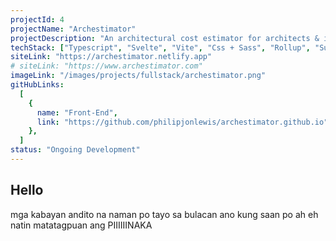 ```yaml
---
projectId: 4
projectName: "Archestimator"
projectDescription: "An architectural cost estimator for architects & interior designers"
techStack: ["Typescript", "Svelte", "Vite", "Css + Sass", "Rollup", "Supabase"]
siteLink: "https://archestimator.netlify.app"
# siteLink: "https://www.archestimator.com"
imageLink: "/images/projects/fullstack/archestimator.png"
gitHubLinks:
  [
    {
      name: "Front-End",
      link: "https://github.com/philipjonlewis/archestimator.github.io",
    },
  ]
status: "Ongoing Development"
---
```


## Hello

mga kabayan andito na naman po tayo sa bulacan ano kung saan po ah eh natin matatagpuan ang PIIIIIINAKA
